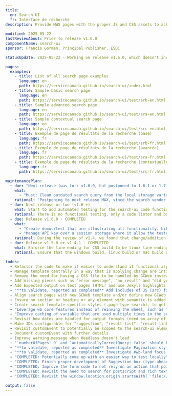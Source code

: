 ```yaml
---
title:
  en: Search UI
  fr: Interface de recherche
description: Provide MWS pages with the proper JS and CSS assets to achieve a working search page with the vendor's (Coveo) technology called Headless.
  
modified: 2025-05-22
lastReviewAbout: Prior to release v1.6.0
componentName: search-ui
sponsor: Francis Gorman, Principal Publisher, ESDC 

statusUpdate: 2025-05-22 - Working on release v1.6.0, which doesn't include 1 item from the maintenance plan (postponed to next release)

pages:
  examples:
    - title: List of all search page examples
      language: en
      path: https://servicecanada.github.io/search-ui/index.html
    - title: Sample basic search page
      language: en
      path: https://servicecanada.github.io/search-ui/test/srb-en.html
    - title: Sample advanced search page
      language: en
      path: https://servicecanada.github.io/search-ui/test/sra-en.html
    - title: Sample contextual search page
      language: en
      path: https://servicecanada.github.io/search-ui/test/src-en.html
    - title: Exemple de page de résultats de la recherche (base)
      language: fr
      path: https://servicecanada.github.io/search-ui/test/srb-fr.html
    - title: Exemple de page de résultats de la recherche (avancée)
      language: fr
      path: https://servicecanada.github.io/search-ui/test/sra-fr.html
    - title: Exemple de page de résultats de la recherche (contextuelle)
      language: fr
      path: https://servicecanada.github.io/search-ui/test/src-fr.html

maintenancePlan:
  - due: "Next release (was for: v1.6.0, but postponed to 1.6.1 or 1.7.0)"
    what:
      - "Must: Clean outdated search query from the local storage variable `__coveo.analytics.history`. At minimum an expiry date/time constraint must be applied."
    rational: "Postponing to next release MAX, since the search vendor is still working on a viable solution which requires management approval on our side (through: https://jtickets.atlassian.net/browse/SR-543)"
  - due: Next release or two (v1.6 +)
    what: Start to add automated testing for the search-ui code functional aspect. This could be unit testing or functiona testing with pupetteer.
    rational: There is no functional testing, only a code linter and basic syntax checker.
  - due: Release v1.6.0 - COMPLETED
    what:
      - "Create demos/test that are illustrating all functionality. Like a demos that show all the possible configurable option."
      - "Manage API key over a session storage where it allow the tester to enter that key manually in a separate page"
    rational: During the review of v1.4, we found that change/addition was made to un-demoed feature.
  - due: Release v1.5.0 or v1.4.1 - COMPLETED
    what: Enforce the line ending for CSS build to be linux line ending, especially when generating the distribution files
    rational: Ensure that the windows build, linux build or mac build do produce the same binary file.

todos:
  - Refactor the code to make it easier to understand it functional aspect
  - Manage template centrally in a way that is applying change are intituitive and easierand make if easier to configure/update
  - Remove the need for having a CSS file to be handled by GCWeb instead!
  - Add missing pieces such as "error message", "no result" and "did you mean" into our reference implementation as an example
  - Add Expected output on test pages (HTML) and use Jekyll highlights
  - "**to validate, reported as completed** Add includes of JS (src) files in a baked in Jekyll variables instead of hardcoded"
  - Align search pages with new GCWeb template and/or define new GCWeb templates
  - Ensure no section or heading or any element with semantic is added alone/empty on the page 
  - Create search template specific styles (.page-type-search), to get rid of overusage of .h3 class for example
  - "Leverage wb core features instead of reinving the wheel, such as for language of page and dates. For dates, native JS functions could be leveraged such as: toLocaleDateString"
  - "Improve caching of variable that are used multiple times in the script, such as: window.location, then window.location.pathname"
  - Revisit how dates are handled for output formats (need an array of months?)
  - Make IDs configurable for "suggestion", "result-list", "result-link", "query-summary", "pager"
  - Revisit customEvent to potentially be scoped to the search-ui element instead of document
  - Document customEvent with further details
  - Improve warning message when Headless doesn't load
  - "`numberOfPages: 9` and `automaticallyCorrectQuery: false` should be configurable through parameters"
  - "**to validate, reported as completed** Investigate Pagination styles when testing from GitHub"
  - "**to validate, reported as completed** Investigate #wb-land focus on Advanced search"
  - "COMPLETED: Potentially come up with an easier way to test locally"
  - "COMPLETED: Finish proper development of Suggestion box (type-ahead)"
  - "COMPLETED: Improve the form code to not rely on an action that points to an anchor for a dynamically added element, which doesn't exist on the page prior to JS"
  - "COMPLETED: Revisit the need to search for postscript and rich text documents (ps and rtf. Are they needed? What's the usecase?"
  - "COMPLETED: Revisit the window.location.origin.startsWith( 'file://' ) condition"

output: false
---
```

